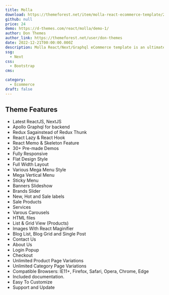 ```yaml
---
title: Molla
download: https://themeforest.net/item/molla-react-ecommerce-template/27932781
github: null
price: 24
demo: https://d-themes.com/react/molla/demo-1/
author: Don Themes
author_link: https://themeforest.net/user/don-themes
date: 2022-12-21T00:00:00.000Z
description: Molla React/Next/Graphql eCommerce template is an ultimate ecommerce solution. It has all the required tools and features to create a super fast responsive ecommerce with amazing UI and UX experience.
ssg:
  - Next
css:
  - Bootstrap 
cms:

category:
  - Ecommerce
draft: false
---
```

## Theme Features

- Latest ReactJS, NextJS
- Apollo Graphql for backend
- Redux Sagainstead of Redux Thunk
- React Lazy & React Hook
- React Memo & Skeleton Feature
- 30+ Pre-made Demos
- Fully Responsive
- Flat Design Style
- Full Width Layout
- Various Mega Menu Style
- Mega Vertical Menu
- Sticky Menu
- Banners Slideshow
- Brands Slider
- New, Hot and Sale labels
- Sale Products
- Services
- Varous Carousels
- HTML files
- List & Grid View (Products)
- Images With React Maginifier
- Blog List, Blog Grid and Single Post
- Contact Us
- About Us
- Login Popup
- Checkout
- Unlimited Product Page Variations
- Unlimited Category Page Variations
- Compatible Browsers: IE11+, Firefox, Safari, Opera, Chrome, Edge
- Included documentation.
- Easy To Customize
- Support and Update
